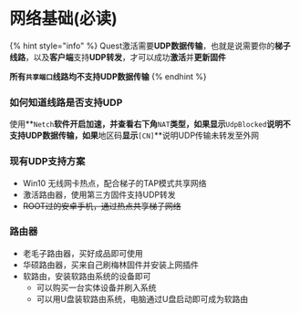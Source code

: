 # 网络基础\(必读\)

{% hint style="info" %}
Quest激活需要**UDP数据传输**，也就是说需要你的**梯子线路**，以及**客户端**支持**UDP转发**，才可以成功**激活**并**更新固件**

**所有`共享端口`**线路均**不支持UDP数据传输**
{% endhint %}

### 如何知道线路是否支持UDP

使用**`Netch`**软件开启加速，并查看右下角**`NAT`**类型，如果显示**`UdpBlocked`**说明不支持UDP数据传输，如果**地区码**显示**`[CN]`**说明UDP传输未转发至外网

### 现有UDP支持方案

* Win10 无线网卡热点，配合梯子的TAP模式共享网络
* 激活路由器，使用第三方固件支持UDP转发
* ~~ROOT过的安卓手机，通过热点共享梯子网络~~

### 路由器

* 老毛子路由器，买好成品即可使用
* 华硕路由器，买来自己刷梅林固件并安装上网插件
* 软路由，安装软路由系统的设备即可
  * 可以购买一台实体设备并刷入系统
  * 可以用U盘装软路由系统，电脑通过U盘启动即可成为软路由

